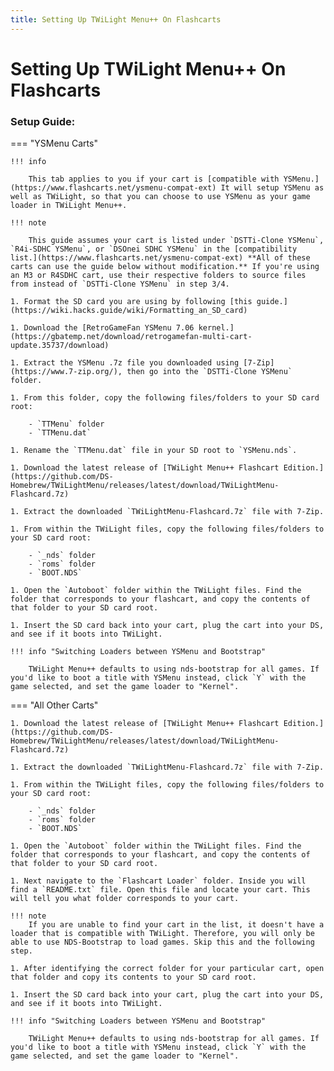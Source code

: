 ```yaml
---
title: Setting Up TWiLight Menu++ On Flashcarts
---
```


# Setting Up TWiLight Menu++ On Flashcarts

### Setup Guide:

=== "YSMenu Carts"

    !!! info
    
        This tab applies to you if your cart is [compatible with YSMenu.](https://www.flashcarts.net/ysmenu-compat-ext) It will setup YSMenu as well as TWiLight, so that you can choose to use YSMenu as your game loader in TWiLight Menu++.

    !!! note
    
        This guide assumes your cart is listed under `DSTTi-Clone YSMenu`, `R4i-SDHC YSMenu`, or `DSOnei SDHC YSMenu` in the [compatibility list.](https://www.flashcarts.net/ysmenu-compat-ext) **All of these carts can use the guide below without modification.** If you're using an M3 or R4SDHC cart, use their respective folders to source files from instead of `DSTTi-Clone YSMenu` in step 3/4.

    1. Format the SD card you are using by following [this guide.](https://wiki.hacks.guide/wiki/Formatting_an_SD_card)

    1. Download the [RetroGameFan YSMenu 7.06 kernel.](https://gbatemp.net/download/retrogamefan-multi-cart-update.35737/download)

    1. Extract the YSMenu .7z file you downloaded using [7-Zip](https://www.7-zip.org/), then go into the `DSTTi-Clone YSMenu` folder.

    1. From this folder, copy the following files/folders to your SD card root:

        - `TTMenu` folder
        - `TTMenu.dat`

    1. Rename the `TTMenu.dat` file in your SD root to `YSMenu.nds`.

    1. Download the latest release of [TWiLight Menu++ Flashcart Edition.](https://github.com/DS-Homebrew/TWiLightMenu/releases/latest/download/TWiLightMenu-Flashcard.7z)

    1. Extract the downloaded `TWiLightMenu-Flashcard.7z` file with 7-Zip.

    1. From within the TWiLight files, copy the following files/folders to your SD card root:

        - `_nds` folder
        - `roms` folder
        - `BOOT.NDS`

    1. Open the `Autoboot` folder within the TWiLight files. Find the folder that corresponds to your flashcart, and copy the contents of that folder to your SD card root.

    1. Insert the SD card back into your cart, plug the cart into your DS, and see if it boots into TWiLight.

    !!! info "Switching Loaders between YSMenu and Bootstrap"
        
        TWiLight Menu++ defaults to using nds-bootstrap for all games. If you'd like to boot a title with YSMenu instead, click `Y` with the game selected, and set the game loader to "Kernel".


=== "All Other Carts"

    1. Download the latest release of [TWiLight Menu++ Flashcart Edition.](https://github.com/DS-Homebrew/TWiLightMenu/releases/latest/download/TWiLightMenu-Flashcard.7z)

    1. Extract the downloaded `TWiLightMenu-Flashcard.7z` file with 7-Zip.

    1. From within the TWiLight files, copy the following files/folders to your SD card root:

        - `_nds` folder
        - `roms` folder
        - `BOOT.NDS`

    1. Open the `Autoboot` folder within the TWiLight files. Find the folder that corresponds to your flashcart, and copy the contents of that folder to your SD card root.

    1. Next navigate to the `Flashcart Loader` folder. Inside you will find a `README.txt` file. Open this file and locate your cart. This will tell you what folder corresponds to your cart.

    !!! note
        If you are unable to find your cart in the list, it doesn't have a loader that is compatible with TWiLight. Therefore, you will only be able to use NDS-Bootstrap to load games. Skip this and the following step.

    1. After identifying the correct folder for your particular cart, open that folder and copy its contents to your SD card root.

    1. Insert the SD card back into your cart, plug the cart into your DS, and see if it boots into TWiLight.

    !!! info "Switching Loaders between YSMenu and Bootstrap"
        
        TWiLight Menu++ defaults to using nds-bootstrap for all games. If you'd like to boot a title with YSMenu instead, click `Y` with the game selected, and set the game loader to "Kernel".